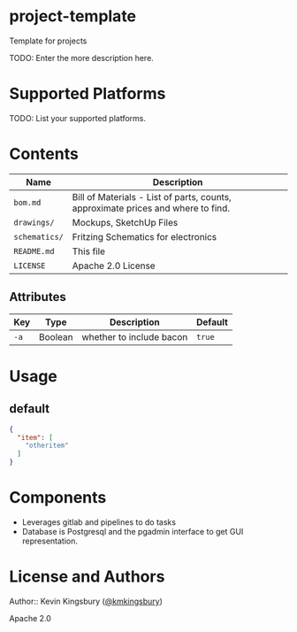# project-template
Template for projects

TODO: Enter the more description here.

# Supported Platforms

TODO: List your supported platforms.

# Contents
Name | Description
-----|------------
`bom.md` | Bill of Materials - List of parts, counts, approximate prices and where to find.
`drawings/`|Mockups, SketchUp Files
`schematics/`| Fritzing Schematics for electronics
`README.md`|This file
`LICENSE`|Apache 2.0 License



## Attributes
Key| Type | Description | Default
---|------|-------------|--------
`-a`| Boolean | whether to include bacon | `true`


# Usage

## default


```json
{
  "item": [
    "otheritem"
  ]
}
```


# Components
- Leverages gitlab and pipelines to do tasks
- Database is Postgresql and the pgadmin interface to get GUI representation.


# License and Authors

Author:: Kevin Kingsbury ([@kmkingsbury](https://twitter.com/kmkingsbury))

Apache 2.0
